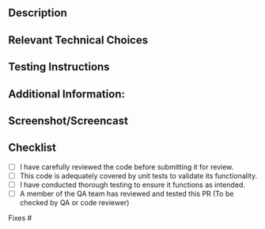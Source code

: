## Description

<!-- What do we want to achieve with this PR? -->

## Relevant Technical Choices

<!-- For Code Reviewers: Please describe your changes. -->

## Testing Instructions

<!-- For someone doing QA: How can the changes in this PR be tested? Please provide step-by-step instructions to test the changes. -->

## Additional Information:

<!-- Include any other context, links, or references that reviewers or QA should be aware of. -->

## Screenshot/Screencast

<!-- Add visual aids to demonstrate the changes made in this PR, if applicable. -->


## Checklist

<!-- Check these after creating PR, use NA if something is not applicable -->

- [ ] I have carefully reviewed the code before submitting it for review.
- [ ] This code is adequately covered by unit tests to validate its functionality.
- [ ] I have conducted thorough testing to ensure it functions as intended.
- [ ] A member of the QA team has reviewed and tested this PR (To be checked by QA or code reviewer)

<!--
Example:

Fixes #123
Partially addresses #22
See #834
-->

Fixes #